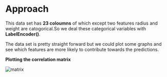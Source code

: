 
# Approach

This data set has **23 coloumns** of which except two features radius and weight are catogorical.So we deal these categorical variables with **LabelEncoder()**.

The data set is pretty straight forward but we could plot some graphs and see which features are more likely to contribute towards the predictions.

**Plotting the correlation matrix**

![matrix](https://s20.postimg.org/r0kguobod/corr.png)

